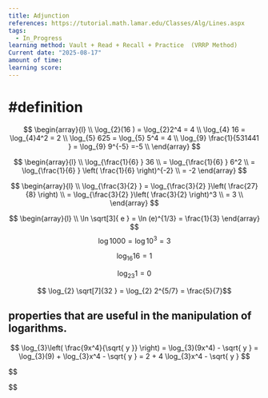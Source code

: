 ```yaml
---
title: Adjunction
references: https://tutorial.math.lamar.edu/Classes/Alg/Lines.aspx
tags:
  - In_Progress
learning method: Vault + Read + Recall + Practice  (VRRP Method)
Current date: "2025-08-17"
amount of time: 
learning score:
---
```

# #definition 

$$
\begin{array}{l} \\
\log_{2}(16 ) = \log_{2}2^4   =  4     \\
\log_{4} 16  =  \log_{4}4^2   = 2  \\
\log_{5} 625   =  \log_{5} 5^4  =  4 \\ 
\log_{9} \frac{1}{531441 }   = \log_{9} 9^{-5}   =-5    \\
\end{array}
$$

$$
\begin{array}{l} \\
\log_{\frac{1}{6} } 36   \\
 =   \log_{\frac{1}{6} }  6^2   \\
=  \log_{\frac{1}{6} }  \left( \frac{1}{6} \right)^{-2}   \\
 = -2
\end{array}
$$



$$
\begin{array}{l} \\
\log_{\frac{3}{2} }   = \log_{\frac{3}{2} }\left(  \frac{27}{8}  \right)  \\
=  \log_{\frac{3}{2} }\left( \frac{3}{2} \right)^3     \\
= 3  \\
\end{array}
$$






$$
\begin{array}{l} \\
\ln \sqrt[3]{ e }   =   \ln (e)^{1/3}    = \frac{1}{3} 
\end{array}
$$
$$
\log 1000  = \log 10^3    = 3   
$$

$$
\log_{16} 16  =1$$

$$
\log_{23} 1   = 0$$ 

$$
\log_{2} \sqrt[7]{32  } = \log_{2} 2^{5/7}   = \frac{5}{7}$$



## properties that are useful in the manipulation of logarithms. 


$$
\log_{3}\left( \frac{9x^4}{\sqrt{ y }} \right)  = \log_{3}(9x^4) -  \sqrt{ y }  =  \log_{3}(9) +   \log_{3}x^4  -  \sqrt{ y }   =  2 +  4  \log_{3}x^4   - \sqrt{ y  }
$$


$$

$$